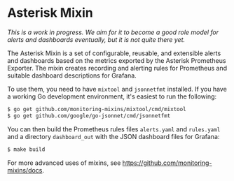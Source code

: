 # Asterisk Mixin

_This is a work in progress. We aim for it to become a good role model for alerts
and dashboards eventually, but it is not quite there yet._

The Asterisk Mixin is a set of configurable, reusable, and extensible alerts and
dashboards based on the metrics exported by the Asterisk Prometheus Exporter. 
The mixin creates recording and alerting rules for Prometheus and suitable 
dashboard descriptions for Grafana.

To use them, you need to have `mixtool` and `jsonnetfmt` installed. If you
have a working Go development environment, it's easiest to run the following:
```bash
$ go get github.com/monitoring-mixins/mixtool/cmd/mixtool
$ go get github.com/google/go-jsonnet/cmd/jsonnetfmt
```

You can then build the Prometheus rules files `alerts.yaml` and
`rules.yaml` and a directory `dashboard_out` with the JSON dashboard files
for Grafana:
```bash
$ make build
```

For more advanced uses of mixins, see
https://github.com/monitoring-mixins/docs.